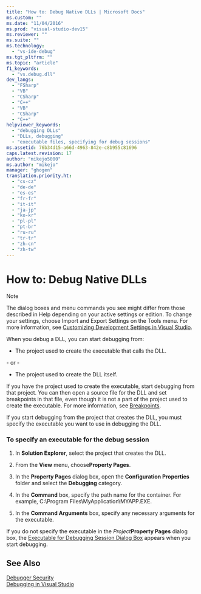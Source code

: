 ```yaml
---
title: "How to: Debug Native DLLs | Microsoft Docs"
ms.custom: ""
ms.date: "11/04/2016"
ms.prod: "visual-studio-dev15"
ms.reviewer: ""
ms.suite: ""
ms.technology: 
  - "vs-ide-debug"
ms.tgt_pltfrm: ""
ms.topic: "article"
f1_keywords: 
  - "vs.debug.dll"
dev_langs: 
  - "FSharp"
  - "VB"
  - "CSharp"
  - "C++"
  - "VB"
  - "CSharp"
  - "C++"
helpviewer_keywords: 
  - "debugging DLLs"
  - "DLLs, debugging"
  - "executable files, specifying for debug sessions"
ms.assetid: 76b34d15-a66d-4963-842e-c8b955c81696
caps.latest.revision: 17
author: "mikejo5000"
ms.author: "mikejo"
manager: "ghogen"
translation.priority.ht: 
  - "cs-cz"
  - "de-de"
  - "es-es"
  - "fr-fr"
  - "it-it"
  - "ja-jp"
  - "ko-kr"
  - "pl-pl"
  - "pt-br"
  - "ru-ru"
  - "tr-tr"
  - "zh-cn"
  - "zh-tw"
---
```

# How to: Debug Native DLLs
> [!NOTE]
>  The dialog boxes and menu commands you see might differ from those described in Help depending on your active settings or edition. To change your settings, choose Import and Export Settings on the Tools menu. For more information, see [Customizing Development Settings in Visual Studio](http://msdn.microsoft.com/en-us/22c4debb-4e31-47a8-8f19-16f328d7dcd3).  
  
 When you debug a DLL, you can start debugging from:  
  
-   The project used to create the executable that calls the DLL.  
  
 \- or -  
  
-   The project used to create the DLL itself.  
  
 If you have the project used to create the executable, start debugging from that project. You can then open a source file for the DLL and set breakpoints in that file, even though it is not a part of the project used to create the executable. For more information, see [Breakpoints](http://msdn.microsoft.com/en-us/fe4eedc1-71aa-4928-962f-0912c334d583).  
  
 If you start debugging from the project that creates the DLL, you must specify the executable you want to use in debugging the DLL.  
  
### To specify an executable for the debug session  
  
1.  In **Solution Explorer**, select the project that creates the DLL.  
  
2.  From the **View** menu, choose**Property Pages**.  
  
3.  In the **Property Pages** dialog box, open the **Configuration Properties** folder and select the **Debugging** category.  
  
4.  In the **Command** box, specify the path name for the container. For example, C:\Program Files\MyApplication\MYAPP.EXE.  
  
5.  In the **Command Arguments** box, specify any necessary arguments for the executable.  
  
 If you do not specify the executable in the *Project***Property Pages** dialog box, the [Executable for Debugging Session Dialog Box](../debugger/executable-for-debugging-session-dialog-box.md) appears when you start debugging.  
  
## See Also  
 [Debugger Security](../debugger/debugger-security.md)   
 [Debugging in Visual Studio](../debugger/debugging-in-visual-studio.md)
